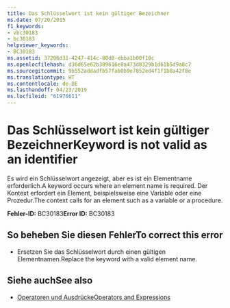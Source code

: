 ```yaml
---
title: Das Schlüsselwort ist kein gültiger Bezeichner
ms.date: 07/20/2015
f1_keywords:
- vbc30183
- bc30183
helpviewer_keywords:
- BC30183
ms.assetid: 37206d31-4247-414c-88d0-ebba1b00f10c
ms.openlocfilehash: d36d65e62b389616e8a473d8329b1d61b5d9a8c7
ms.sourcegitcommit: 9b552addadfb57fab0b9e7852ed4f1f1b8a42f8e
ms.translationtype: HT
ms.contentlocale: de-DE
ms.lasthandoff: 04/23/2019
ms.locfileid: "61976611"
---
```

# <a name="keyword-is-not-valid-as-an-identifier"></a><span data-ttu-id="6ee1a-102">Das Schlüsselwort ist kein gültiger Bezeichner</span><span class="sxs-lookup"><span data-stu-id="6ee1a-102">Keyword is not valid as an identifier</span></span>
<span data-ttu-id="6ee1a-103">Es wird ein Schlüsselwort angezeigt, aber es ist ein Elementname erforderlich.</span><span class="sxs-lookup"><span data-stu-id="6ee1a-103">A keyword occurs where an element name is required.</span></span> <span data-ttu-id="6ee1a-104">Der Kontext erfordert ein Element, beispielsweise eine Variable oder eine Prozedur.</span><span class="sxs-lookup"><span data-stu-id="6ee1a-104">The context calls for an element such as a variable or a procedure.</span></span>  
  
 <span data-ttu-id="6ee1a-105">**Fehler-ID:** BC30183</span><span class="sxs-lookup"><span data-stu-id="6ee1a-105">**Error ID:** BC30183</span></span>  
  
## <a name="to-correct-this-error"></a><span data-ttu-id="6ee1a-106">So beheben Sie diesen Fehler</span><span class="sxs-lookup"><span data-stu-id="6ee1a-106">To correct this error</span></span>  
  
- <span data-ttu-id="6ee1a-107">Ersetzen Sie das Schlüsselwort durch einen gültigen Elementnamen.</span><span class="sxs-lookup"><span data-stu-id="6ee1a-107">Replace the keyword with a valid element name.</span></span>  
  
## <a name="see-also"></a><span data-ttu-id="6ee1a-108">Siehe auch</span><span class="sxs-lookup"><span data-stu-id="6ee1a-108">See also</span></span>

- [<span data-ttu-id="6ee1a-109">Operatoren und Ausdrücke</span><span class="sxs-lookup"><span data-stu-id="6ee1a-109">Operators and Expressions</span></span>](../../visual-basic/programming-guide/language-features/operators-and-expressions/index.md)
